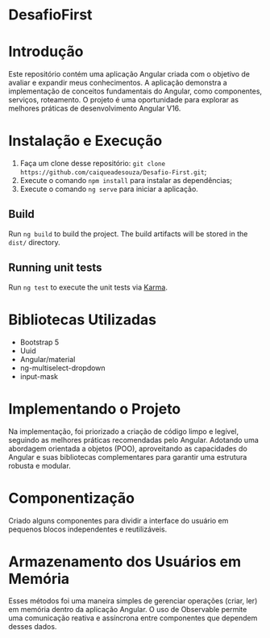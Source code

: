 # DesafioFirst

# Introdução

Este repositório contém uma aplicação Angular criada com o objetivo de avaliar e expandir meus conhecimentos. A aplicação demonstra a implementação de conceitos fundamentais do Angular, como componentes, serviços, roteamento. O projeto é uma oportunidade para explorar as melhores práticas de desenvolvimento Angular V16.

# Instalação e Execução

1. Faça um clone desse repositório: `git clone https://github.com/caiqueadesouza/Desafio-First.git`;
2. Execute o comando `npm install` para instalar as dependências;
3. Execute o comando `ng serve` para iniciar a aplicação.

## Build

Run `ng build` to build the project. The build artifacts will be stored in the `dist/` directory.

## Running unit tests

Run `ng test` to execute the unit tests via [Karma](https://karma-runner.github.io).

# Bibliotecas Utilizadas

- Bootstrap 5
- Uuid
- Angular/material
- ng-multiselect-dropdown
- input-mask


# Implementando o Projeto

Na implementação, foi priorizado a criação de código limpo e legível, seguindo as melhores práticas recomendadas pelo Angular. Adotando uma abordagem orientada a objetos (POO), aproveitando as capacidades do Angular e suas bibliotecas complementares para garantir uma estrutura robusta e modular.

# Componentização 

Criado alguns componentes para dividir a interface do usuário em pequenos blocos independentes e reutilizáveis.

# Armazenamento dos Usuários em Memória

Esses métodos foi uma maneira simples de gerenciar operações (criar, ler) em memória dentro da aplicação Angular. O uso de Observable permite uma comunicação reativa e assíncrona entre componentes que dependem desses dados.
